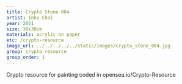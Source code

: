 ```yaml
---
title: Crypto Stone 004
artist: Inho Choi
year: 2021
size: 30x30cm
materials: acrylic on paper
etc: /crypto-resource
image_url: ../../../../../static/images/crypto_stone_004.jpg
group: crypto resource
group_order: 1
---
```


Crypto resource for painting coded in opensea.io/Crypto-Resource
